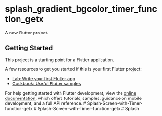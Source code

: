 # splash_gradient_bgcolor_timer_function_getx

A new Flutter project.

## Getting Started

This project is a starting point for a Flutter application.

A few resources to get you started if this is your first Flutter project:

- [Lab: Write your first Flutter app](https://docs.flutter.dev/get-started/codelab)
- [Cookbook: Useful Flutter samples](https://docs.flutter.dev/cookbook)

For help getting started with Flutter development, view the
[online documentation](https://docs.flutter.dev/), which offers tutorials,
samples, guidance on mobile development, and a full API reference.
#   S p l a s h - S c r e e n - w i t h - T i m e r - f u n c t i o n - g e t x  
 #   S p l a s h - S c r e e n - w i t h - T i m e r - f u n c t i o n - g e t x  
 #   S p l a s h  
 